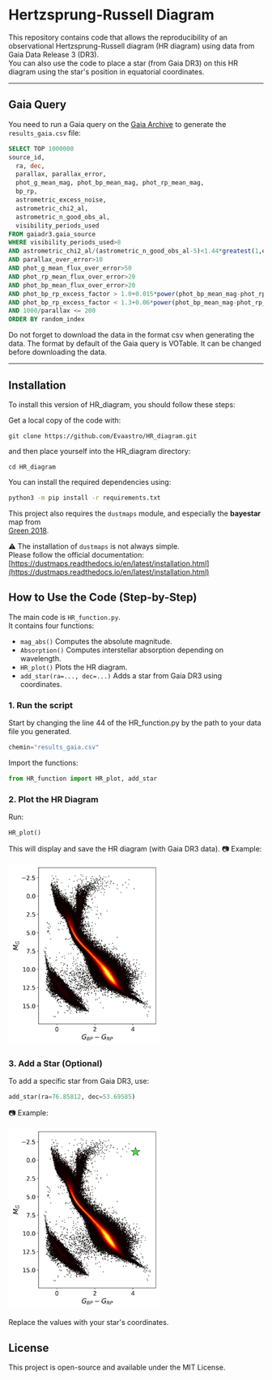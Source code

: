 # Hertzsprung-Russell Diagram

This repository contains code that allows the reproducibility of an observational Hertzsprung-Russell diagram (HR diagram) using data from Gaia Data Release 3 (DR3).\
You can also use the code to place a star (from Gaia DR3) on this HR diagram using the star's position in equatorial coordinates.

---

## Gaia Query

You need to run a Gaia query on the [Gaia Archive](https://gea.esac.esa.int/archive/) to generate the `results_gaia.csv` file:

```sql
SELECT TOP 1000000
source_id,
  ra, dec,
  parallax, parallax_error,
  phot_g_mean_mag, phot_bp_mean_mag, phot_rp_mean_mag,
  bp_rp,
  astrometric_excess_noise,
  astrometric_chi2_al,
  astrometric_n_good_obs_al,
  visibility_periods_used
FROM gaiadr3.gaia_source
WHERE visibility_periods_used>8
AND astrometric_chi2_al/(astrometric_n_good_obs_al-5)<1.44*greatest(1,exp(-0.4*(phot_g_mean_mag-19.5)))
AND parallax_over_error>10
AND phot_g_mean_flux_over_error>50
AND phot_rp_mean_flux_over_error>20
AND phot_bp_mean_flux_over_error>20
AND phot_bp_rp_excess_factor > 1.0+0.015*power(phot_bp_mean_mag-phot_rp_mean_mag,2)
AND phot_bp_rp_excess_factor < 1.3+0.06*power(phot_bp_mean_mag-phot_rp_mean_mag,2)
AND 1000/parallax <= 200
ORDER BY random_index
```
Do not forget to download the data in the format csv when generating the data. The format by default of the Gaia query is VOTable. It can be changed before downloading the data.

---

## Installation

To install this version of HR_diagram, you should follow these steps:

Get a local copy of the code with:
```
git clone https://github.com/Evaastro/HR_diagram.git
```

and then place yourself into the HR_diagram directory:
```
cd HR_diagram
```

You can install the required dependencies using:

```bash
python3 -m pip install -r requirements.txt
```

This project also requires the `dustmaps` module, and especially the **bayestar** map from  
[Green 2018](10.1093/mnras/sty1008).

 ⚠️ The installation of `dustmaps` is not always simple.  
Please follow the official documentation:  
[https://dustmaps.readthedocs.io/en/latest/installation.html](https://dustmaps.readthedocs.io/en/latest/installation.html)


## How to Use the Code (Step-by-Step)

The main code is `HR_function.py`.  
It contains four functions:

- `mag_abs()` Computes the absolute magnitude.
- `Absorption()` Computes interstellar absorption depending on wavelength.
- `HR_plot()` Plots the HR diagram.
- `add_star(ra=..., dec=...)` Adds a star from Gaia DR3 using coordinates.

### 1. Run the script

Start by changing the line 44 of the HR_function.py by the path to your data file you generated. 

```python
chemin="results_gaia.csv"
```

Import the functions:

```python
from HR_function import HR_plot, add_star
```

### 2. Plot the HR Diagram

Run:

```python
HR_plot()
```

This will display and save the HR diagram (with Gaia DR3 data).
📷 Example:

<img src="/HR_empty.png" alt="Example HR Diagram" width="300"/>

### 3. Add a Star (Optional)

To add a specific star from Gaia DR3, use:

```python
add_star(ra=76.85812, dec=53.69585)
```

📷 Example:

<img src="/add_star_exemple.png" alt="Example star HR Diagram" width="300"/>

Replace the values with your star's coordinates.

## License

This project is open-source and available under the MIT License.
